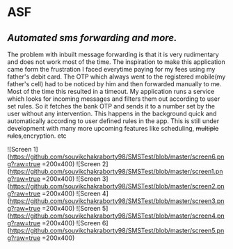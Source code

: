 
# **ASF**

## *Automated sms forwarding and more.*

The problem with inbuilt message forwarding is that it is very rudimentary and does not work most of the time. The inspiration to make this application came form the frustration I faced everytime paying for my fees using my father's debit card. The OTP which always went to the registered mobile(my father's cell) had to be noticed by him and then forwarded manually to me. Most of the time this resulted in a timeout. My application runs a service which looks for incoming messages and filters them out according to user set rules. So it fetches the bank OTP and sends it to a number set by the user without any intervention. This happens in the background quick and automatically according to user defined rules in the app. This is still under development with many more upcoming features like scheduling, ~~multiple rules~~,encryption. etc

![Screen 1](https://github.com/souvikchakraborty98/SMSTest/blob/master/screen6.png?raw=true =200x400)  ![Screen 2](https://github.com/souvikchakraborty98/SMSTest/blob/master/screen1.png?raw=true =200x400)   ![Screen 3](https://github.com/souvikchakraborty98/SMSTest/blob/master/screen2.png?raw=true =200x400)   ![Screen 4](https://github.com/souvikchakraborty98/SMSTest/blob/master/screen3.png?raw=true =200x400)   ![Screen 5](https://github.com/souvikchakraborty98/SMSTest/blob/master/screen4.png?raw=true =200x400)   ![Screen 6](https://github.com/souvikchakraborty98/SMSTest/blob/master/screen5.png?raw=true =200x400)